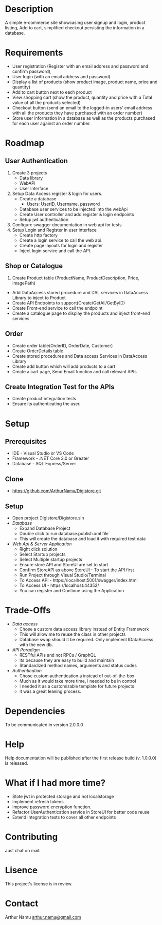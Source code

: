 # Description
A simple e-commerce site showcasing user signup and login, product listing, Add to cart, simplified checkout persisting the information in a database.
# Requirements
-  User registration (Register with an email address and password and confirm password),
-  User login (with an email address and password)
-  Display a list of products (show product image, product name, price and quantity)
-  Add to cart button next to each product
-  View shopping cart (show the product, quantity and price with a Total value of all the products selected)
-  Checkout button (send an email to the logged-in users' email address with all the products they have purchased with an order number)
-  Store user information in a database as well as the products purchased for each user
against an order number.
# Roadmap

##  User Authentication  
1. Create 3 projects 
   -  Data library
   -  WebAPI
   -  User Interface
2. Setup Data Access register & login for users.
   -  Create a database
      -  Users: UserID, Username, password
   -  Database user services to be injected into the webApi
   -  Create User controller and add register & login endpoints
   -  Setup jwt authentication.
3. Configure swagger documentation in web api for tests
4. Setup Login and Register in user interface
   -  Create http factory
   -  Create  a login service to call the web api.
   -  Create page layouts for login and register
   -  Inject login service and call the API.
##  Shop or Catalogue
 1.  Create Product table (ProductName, ProductDescription, Price, ImagePath)
   -  Add DataAccess stored procedure and DAL services in DataAccess Library to inject to Product
   -  Create API Endpoints to support(Create/GetAll/GetByID)
   -  Create Front-end service to call the endpoint
   -  Create a catalogue page to display the products and inject front-end services
##  Order
   -  Create order table(OrderID, OrderDate, Customer)
   -  Create OrderDetails table
   -  Create stored procedures and Data access Services in DataAccess Library
   -  Create add button which will add products to a cart
   -  Create a cart page, Send Email function and call relevant APIs
##  Create Integration Test for the APIs
   -  Create product integration tests
   -  Ensure its authenticating the user.
#  Setup
##  Prerequisites
   -  IDE - Visual Studio or VS Code
   -  Framework - .NET Core 3.0 or Greater
   -  Database - SQL Express/Server
##  Clone
   -  https://github.com/ArthurNamu/Digistore.git
##  Setup
   -  Open project Digistore/Digistore.sln
-  *Database* 
   -  Expand Database Project
   -  Double click to run database.publish.xml file
   -  This will create the database and load it with required test data
-  *Web Api & Server Application*
   -  Right click solution
   -  Select Startup projects
   -  Select Multiple startup projects
   -  Ensure store API and StoreUI are set to start
   -  Confirm StoreAPI as above StoreUI - To start the API first
   -  Run Project through Visual Studio/Terminal
   -  To Access API - https://localhost:5001/swagger/index.html
   -  To Access UI - https://localhost:44352/
   -  You can register and Continue using the Application
# Trade-Offs
   -  *Data access* 
      -  Chose a custom data access library instead of Entity Framework
      -  This will allow me to reuse the class in other projects 
      -  Database swap should it be required. Only implement IDataAccess with the new db.
   -  *API Paradigm*
      -  RESTful APIs and not RPCs / GraphQL
      -  Its because they are easy to build and maintain 
      -  Standardized method names, arguments and status codes 
   -  *Authentication* 
      -  Chose custom authentication a instead of out-of-the-box   
      -  Much as it would take more time, I needed to be in control
      -  I needed it as a customizable template for future projects
      -  It was a great leaning process.
# Dependencies
To be communicated in version 2.0.0.0
# Help
Help documentation will be published after the first release build (v. 1.0.0.0) is released.
# What if I had more time?
-  Stote jwt in protected storage and not localstorage
-  Implement refresh tokens
-  Improve password encryption function.
-  Refactor UserAuthentication service in StoreUI for better code reuse
-  Extend integration tests to cover all other endpoints

# Contributing
 Just chat on mail.
# Lisence
This project's license is in review.
# Contact
Arthur Namu arthur.namu@gmail.com

